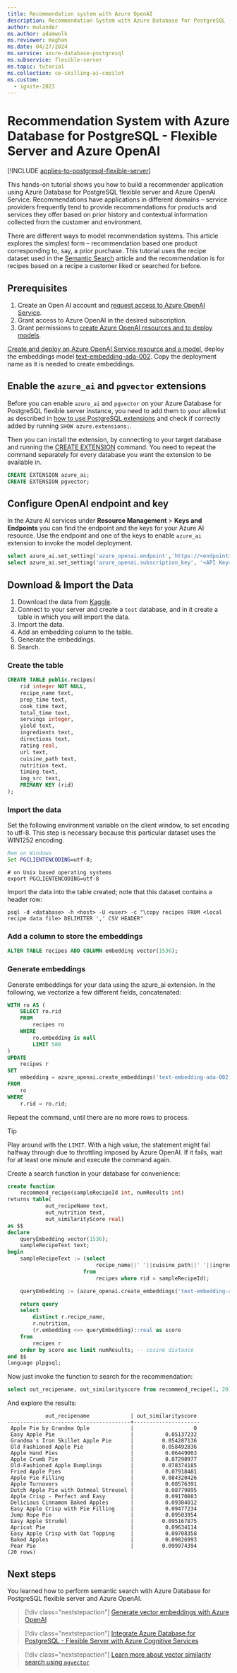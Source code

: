 ```yaml
---
title: Recommendation system with Azure OpenAI
description: Recommendation System with Azure Database for PostgreSQL - Flexible Server and Azure OpenAI.
author: mulander
ms.author: adamwolk
ms.reviewer: maghan
ms.date: 04/27/2024
ms.service: azure-database-postgresql
ms.subservice: flexible-server
ms.topic: tutorial
ms.collection: ce-skilling-ai-copilot
ms.custom:
  - ignite-2023
---
```


# Recommendation System with Azure Database for PostgreSQL - Flexible Server and Azure OpenAI

[!INCLUDE [applies-to-postgresql-flexible-server](~/reusable-content/ce-skilling/azure/includes/postgresql/includes/applies-to-postgresql-flexible-server.md)]

This hands-on tutorial shows you how to build a recommender application using Azure Database for PostgreSQL flexible server and Azure OpenAI Service. Recommendations have applications in different domains – service providers frequently tend to provide recommendations for products and services they offer based on prior history and contextual information collected from the customer and environment. 

There are different ways to model recommendation systems. This article explores the simplest form – recommendation based one product corresponding to, say, a prior purchase. This tutorial uses the recipe dataset used in the [Semantic Search](./generative-ai-semantic-search.md) article and the recommendation is for recipes based on a recipe a customer liked or searched for before.

## Prerequisites

1. Create an Open AI account and [request access to Azure OpenAI Service](https://aka.ms/oai/access).
1. Grant access to Azure OpenAI in the desired subscription.
1. Grant permissions to [create Azure OpenAI resources and to deploy models](/azure/ai-services/openai/how-to/role-based-access-control).

[Create and deploy an Azure OpenAI Service resource and a model](/azure/ai-services/openai/how-to/create-resource), deploy the embeddings model [text-embedding-ada-002](/azure/ai-services/openai/concepts/models#embeddings-models). Copy the deployment name as it is needed to create embeddings.

## Enable the `azure_ai` and `pgvector` extensions

Before you can enable `azure_ai` and `pgvector` on your Azure Database for PostgreSQL flexible server instance, you need to add them to your allowlist as described in [how to use PostgreSQL extensions](./concepts-extensions.md#how-to-use-postgresql-extensions) and check if correctly added by running `SHOW azure.extensions;`.

Then you can install the extension, by connecting to your target database and running the [CREATE EXTENSION](https://www.postgresql.org/docs/current/static/sql-createextension.html) command. You need to repeat the command separately for every database you want the extension to be available in.

```sql
CREATE EXTENSION azure_ai;
CREATE EXTENSION pgvector;
```

## Configure OpenAI endpoint and key

In the Azure AI services under **Resource Management** > **Keys and Endpoints** you can find the endpoint and the keys for your Azure AI resource. Use the endpoint and one of the keys to enable `azure_ai` extension to invoke the model deployment.

```sql
select azure_ai.set_setting('azure_openai.endpoint','https://<endpoint>.openai.azure.com'); 
select azure_ai.set_setting('azure_openai.subscription_key', '<API Key>'); 
```

## Download & Import the Data

1. Download the data from [Kaggle](https://www.kaggle.com/datasets/thedevastator/better-recipes-for-a-better-life).
1. Connect to your server and create a `test` database, and in it create a table in which you will import the data.
1. Import the data.
1. Add an embedding column to the table.
1. Generate the embeddings.
1. Search.

### Create the table

```sql
CREATE TABLE public.recipes( 
    rid integer NOT NULL, 
    recipe_name text, 
    prep_time text, 
    cook_time text, 
    total_time text, 
    servings integer, 
    yield text, 
    ingredients text, 
    directions text, 
    rating real, 
    url text, 
    cuisine_path text, 
    nutrition text, 
    timing text, 
    img_src text,
    PRIMARY KEY (rid) 
);
```

### Import the data

Set the following environment variable on the client window, to set encoding to utf-8. This step is necessary because this particular dataset uses the WIN1252 encoding.

```cmd
Rem on Windows
Set PGCLIENTENCODING=utf-8;
```

```shell
# on Unix based operating systems
export PGCLIENTENCODING=utf-8
```

Import the data into the table created; note that this dataset contains a header row:

```shell
psql -d <database> -h <host> -U <user> -c "\copy recipes FROM <local recipe data file> DELIMITER ',' CSV HEADER"
```

### Add a column to store the embeddings

```sql
ALTER TABLE recipes ADD COLUMN embedding vector(1536); 
```

### Generate embeddings

Generate embeddings for your data using the azure_ai extension. In the following, we vectorize a few different fields, concatenated:

```sql
WITH ro AS (
    SELECT ro.rid
    FROM
        recipes ro
    WHERE
        ro.embedding is null
        LIMIT 500
)
UPDATE
    recipes r
SET
    embedding = azure_openai.create_embeddings('text-embedding-ada-002', r.recipe_name||' '||r.cuisine_path||' '||r.ingredients||' '||r.nutrition||' '||r.directions)
FROM
    ro
WHERE
    r.rid = ro.rid;

```

Repeat the command, until there are no more rows to process.

> [!TIP]
> Play around with the `LIMIT`. With a high value, the statement might fail halfway through due to throttling imposed by Azure OpenAI. If it fails, wait for at least one minute and execute the command again.

Create a search function in your database for convenience:

```sql
create function
    recommend_recipe(sampleRecipeId int, numResults int) 
returns table(
            out_recipeName text,
            out_nutrition text,
            out_similarityScore real)
as $$  
declare
    queryEmbedding vector(1536); 
    sampleRecipeText text; 
begin 
    sampleRecipeText := (select 
                            recipe_name||' '||cuisine_path||' '||ingredients||' '||nutrition||' '||directions
                        from
                            recipes where rid = sampleRecipeId); 

    queryEmbedding := (azure_openai.create_embeddings('text-embedding-ada-002',sampleRecipeText));

    return query  
    select
        distinct r.recipe_name,
        r.nutrition,
        (r.embedding <=> queryEmbedding)::real as score  
    from
        recipes r  
    order by score asc limit numResults; -- cosine distance  
end $$
language plpgsql; 
```

Now just invoke the function to search for the recommendation:

```sql
select out_recipename, out_similarityscore from recommend_recipe(1, 20); -- search for 20 recipe recommendations that closest to recipeId 1
```

And explore the results:


```
            out_recipename             | out_similarityscore
---------------------------------------+---------------------
 Apple Pie by Grandma Ople             |                   0
 Easy Apple Pie                        |          0.05137232
 Grandma's Iron Skillet Apple Pie      |         0.054287136
 Old Fashioned Apple Pie               |         0.058492836
 Apple Hand Pies                       |          0.06449003
 Apple Crumb Pie                       |          0.07290977
 Old-Fashioned Apple Dumplings         |         0.078374185
 Fried Apple Pies                      |          0.07918481
 Apple Pie Filling                     |         0.084320426
 Apple Turnovers                       |          0.08576391
 Dutch Apple Pie with Oatmeal Streusel |          0.08779895
 Apple Crisp - Perfect and Easy        |          0.09170883
 Delicious Cinnamon Baked Apples       |          0.09384012
 Easy Apple Crisp with Pie Filling     |          0.09477234
 Jump Rope Pie                         |          0.09503954
 Easy Apple Strudel                    |         0.095167875
 Apricot Pie                           |          0.09634114
 Easy Apple Crisp with Oat Topping     |          0.09708358
 Baked Apples                          |          0.09826993
 Pear Pie                              |         0.099974394
(20 rows)
```

## Next steps

You learned how to perform semantic search with Azure Database for PostgreSQL flexible server and Azure OpenAI.

> [!div class="nextstepaction"]
> [Generate vector embeddings with Azure OpenAI](./generative-ai-azure-openai.md)

> [!div class="nextstepaction"]
> [Integrate Azure Database for PostgreSQL - Flexible Server with Azure Cognitive Services](./generative-ai-azure-cognitive.md)

> [!div class="nextstepaction"]
> [Learn more about vector similarity search using `pgvector`](./how-to-use-pgvector.md)
